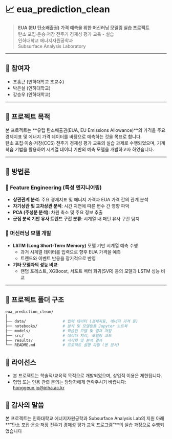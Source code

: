 # 📈 eua_prediction_clean

> **EUA (EU 탄소배출권) 가격 예측을 위한 머신러닝 모델링 실습 프로젝트**  
> 탄소 포집·운송·저장 전주기 경제성 평가 교육 - 실습  
> 인하대학교 에너지자원공학과  
> Subsurface Analysis Laboratory

---

## 👥 참여자

- 조홍근 (인하대학교 조교수)  
- 박은실 (인하대학교)  
- 강승우 (인하대학교)

---

## 🎯 프로젝트 목적

본 프로젝트는 **유럽 탄소배출권(EUA, EU Emissions Allowance)**의 가격을 주요 경제지표 및 에너지 가격 데이터를 바탕으로 예측하는 것을 목표로 합니다.  
탄소 포집·이송·저장(CCS) 전주기 경제성 평가 교육의 실습 과제로 수행되었으며, 기계학습 기법을 활용하여 시계열 데이터 기반의 예측 모델을 개발하고자 하였습니다.

---

## 🧪 방법론

### 🔧 Feature Engineering (특성 엔지니어링)
- **상관관계 분석**: 주요 경제지표 및 에너지 가격과 EUA 가격 간의 관계 분석  
- **자기상관 및 교차상관 분석**: 시간 지연에 따른 변수 간 영향 파악  
- **PCA (주성분 분석)**: 차원 축소 및 주요 정보 추출  
- **군집 분석 기반 유사 트렌드 구간 분류**: 시계열 내 패턴 유사 구간 탐지

### 🤖 머신러닝 모델 개발
- **LSTM (Long Short-Term Memory)** 모델 기반 시계열 예측 수행  
  - 과거 시계열 데이터를 입력으로 향후 EUA 가격을 예측  
  - 트렌드와 이벤트 반응을 장기적으로 반영
- **기타 모델과의 성능 비교**:  
  - 랜덤 포레스트, XGBoost, 서포트 벡터 회귀(SVR) 등의 모델과 LSTM 성능 비교

---

## 📁 프로젝트 폴더 구조

```bash
eua_prediction_clean/
│
├── data/                # 입력 데이터 (경제지표, 에너지 가격 등)
├── notebooks/           # 분석 및 모델링용 Jupyter 노트북
├── models/              # 학습된 모델 및 결과 저장
├── src/                 # 데이터 처리, 모델링 코드
├── results/             # 시각화 및 분석 결과
└── README.md            # 프로젝트 설명 파일 (본 문서)
```

## 📜 라이선스
- 본 프로젝트는 학술적/교육적 목적으로 개발되었으며, 상업적 이용은 제한됩니다.
- 협업 또는 인용 관련 문의는 담당자에게 연락주시기 바랍니다: honggeun.jo@inha.ac.kr

## 🙏 감사의 말씀
본 프로젝트는 인하대학교 에너지자원공학과 Subsurface Analysis Lab의 지원 아래
**“탄소 포집·운송·저장 전주기 경제성 평가 교육 프로그램”**의 실습 과정으로 수행되었습니다
